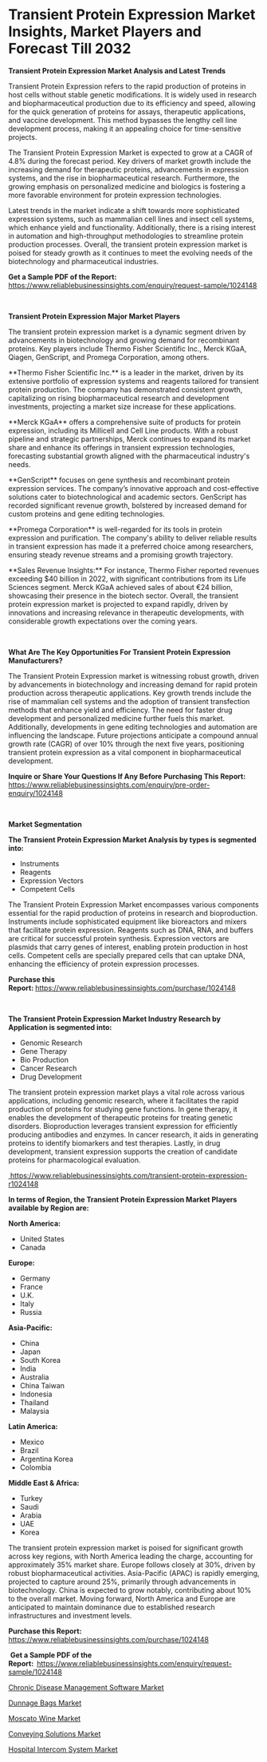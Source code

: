 <p><h1>Transient Protein Expression Market Insights, Market Players and Forecast Till 2032</h1></p><p><strong>Transient Protein Expression Market Analysis and Latest Trends</strong></p>
<p><p>Transient Protein Expression refers to the rapid production of proteins in host cells without stable genetic modifications. It is widely used in research and biopharmaceutical production due to its efficiency and speed, allowing for the quick generation of proteins for assays, therapeutic applications, and vaccine development. This method bypasses the lengthy cell line development process, making it an appealing choice for time-sensitive projects.</p><p>The Transient Protein Expression Market is expected to grow at a CAGR of 4.8% during the forecast period. Key drivers of market growth include the increasing demand for therapeutic proteins, advancements in expression systems, and the rise in biopharmaceutical research. Furthermore, the growing emphasis on personalized medicine and biologics is fostering a more favorable environment for protein expression technologies.</p><p>Latest trends in the market indicate a shift towards more sophisticated expression systems, such as mammalian cell lines and insect cell systems, which enhance yield and functionality. Additionally, there is a rising interest in automation and high-throughput methodologies to streamline protein production processes. Overall, the transient protein expression market is poised for steady growth as it continues to meet the evolving needs of the biotechnology and pharmaceutical industries.</p></p>
<p><strong>Get a Sample PDF of the Report:&nbsp;</strong> <a href="https://www.reliablebusinessinsights.com/enquiry/request-sample/1024148?utm_campaign=97&utm_medium=2&utm_source=Github&utm_content=ia&utm_term=07032025&utm_id=transient-protein-expression">https://www.reliablebusinessinsights.com/enquiry/request-sample/1024148</a></p>
<p>&nbsp;</p>
<p><strong>Transient Protein Expression Major Market Players</strong></p>
<p><p>The transient protein expression market is a dynamic segment driven by advancements in biotechnology and growing demand for recombinant proteins. Key players include Thermo Fisher Scientific Inc., Merck KGaA, Qiagen, GenScript, and Promega Corporation, among others.</p><p>**Thermo Fisher Scientific Inc.** is a leader in the market, driven by its extensive portfolio of expression systems and reagents tailored for transient protein production. The company has demonstrated consistent growth, capitalizing on rising biopharmaceutical research and development investments, projecting a market size increase for these applications.</p><p>**Merck KGaA** offers a comprehensive suite of products for protein expression, including its Millicell and Cell Line products. With a robust pipeline and strategic partnerships, Merck continues to expand its market share and enhance its offerings in transient expression technologies, forecasting substantial growth aligned with the pharmaceutical industry's needs.</p><p>**GenScript** focuses on gene synthesis and recombinant protein expression services. The company’s innovative approach and cost-effective solutions cater to biotechnological and academic sectors. GenScript has recorded significant revenue growth, bolstered by increased demand for custom proteins and gene editing technologies.</p><p>**Promega Corporation** is well-regarded for its tools in protein expression and purification. The company's ability to deliver reliable results in transient expression has made it a preferred choice among researchers, ensuring steady revenue streams and a promising growth trajectory.</p><p>**Sales Revenue Insights:** For instance, Thermo Fisher reported revenues exceeding $40 billion in 2022, with significant contributions from its Life Sciences segment. Merck KGaA achieved sales of about €24 billion, showcasing their presence in the biotech sector. Overall, the transient protein expression market is projected to expand rapidly, driven by innovations and increasing relevance in therapeutic developments, with considerable growth expectations over the coming years.</p></p>
<p>&nbsp;</p>
<p><strong>What Are The Key Opportunities For Transient Protein Expression Manufacturers?</strong></p>
<p><p>The Transient Protein Expression market is witnessing robust growth, driven by advancements in biotechnology and increasing demand for rapid protein production across therapeutic applications. Key growth trends include the rise of mammalian cell systems and the adoption of transient transfection methods that enhance yield and efficiency. The need for faster drug development and personalized medicine further fuels this market. Additionally, developments in gene editing technologies and automation are influencing the landscape. Future projections anticipate a compound annual growth rate (CAGR) of over 10% through the next five years, positioning transient protein expression as a vital component in biopharmaceutical development.</p></p>
<p><strong>Inquire or Share Your Questions If Any Before Purchasing This Report:</strong> <a href="https://www.reliablebusinessinsights.com/enquiry/pre-order-enquiry/1024148?utm_campaign=97&utm_medium=2&utm_source=Github&utm_content=ia&utm_term=07032025&utm_id=transient-protein-expression">https://www.reliablebusinessinsights.com/enquiry/pre-order-enquiry/1024148</a></p>
<p>&nbsp;</p>
<p><strong>Market Segmentation</strong></p>
<p><strong>The Transient Protein Expression Market Analysis by types is segmented into:</strong></p>
<p><ul><li>Instruments</li><li>Reagents</li><li>Expression Vectors</li><li>Competent Cells</li></ul></p>
<p><p>The Transient Protein Expression Market encompasses various components essential for the rapid production of proteins in research and bioproduction. Instruments include sophisticated equipment like bioreactors and mixers that facilitate protein expression. Reagents such as DNA, RNA, and buffers are critical for successful protein synthesis. Expression vectors are plasmids that carry genes of interest, enabling protein production in host cells. Competent cells are specially prepared cells that can uptake DNA, enhancing the efficiency of protein expression processes.</p></p>
<p><strong>Purchase this Report:&nbsp;</strong><a href="https://www.reliablebusinessinsights.com/purchase/1024148?utm_campaign=97&utm_medium=2&utm_source=Github&utm_content=ia&utm_term=07032025&utm_id=transient-protein-expression">https://www.reliablebusinessinsights.com/purchase/1024148</a></p>
<p>&nbsp;</p>
<p><strong>The Transient Protein Expression Market Industry Research by Application is segmented into:</strong></p>
<p><ul><li>Genomic Research</li><li>Gene Therapy</li><li>Bio Production</li><li>Cancer Research</li><li>Drug Development</li></ul></p>
<p><p>The transient protein expression market plays a vital role across various applications, including genomic research, where it facilitates the rapid production of proteins for studying gene functions. In gene therapy, it enables the development of therapeutic proteins for treating genetic disorders. Bioproduction leverages transient expression for efficiently producing antibodies and enzymes. In cancer research, it aids in generating proteins to identify biomarkers and test therapies. Lastly, in drug development, transient expression supports the creation of candidate proteins for pharmacological evaluation.</p></p>
<p><a href="https://www.reliablebusinessinsights.com/transient-protein-expression-r1024148?utm_campaign=97&utm_medium=2&utm_source=Github&utm_content=ia&utm_term=07032025&utm_id=transient-protein-expression">&nbsp;https://www.reliablebusinessinsights.com/transient-protein-expression-r1024148</a></p>
<p><strong>In terms of Region, the Transient Protein Expression Market Players available by Region are:</strong></p>
<p>
    <p> <strong> North America: </strong>
        <ul>
            <li>United States</li>
            <li>Canada</li>
        </ul>
        </p> 
    <p> <strong> Europe: </strong>
        <ul>
            <li>Germany</li>
            <li>France</li>
            <li>U.K.</li>
            <li>Italy</li>
            <li>Russia</li>
        </ul>
        </p> 
    <p> <strong> Asia-Pacific: </strong>
        <ul>
            <li>China</li>
            <li>Japan</li>
            <li>South Korea</li>
            <li>India</li>
            <li>Australia</li>
            <li>China Taiwan</li>
            <li>Indonesia</li>
            <li>Thailand</li>
            <li>Malaysia</li>
        </ul>
        </p> 
    <p> <strong> Latin America: </strong>
        <ul>
            <li>Mexico</li>
            <li>Brazil</li>
            <li>Argentina Korea</li>
            <li>Colombia</li>
        </ul>
        </p> 
    <p> <strong> Middle East & Africa: </strong>
        <ul>
            <li>Turkey</li>
            <li>Saudi</li>
            <li>Arabia</li>
            <li>UAE</li>
            <li>Korea</li>
        </ul>
    </p>
    </p>
<p><p>The transient protein expression market is poised for significant growth across key regions, with North America leading the charge, accounting for approximately 35% market share. Europe follows closely at 30%, driven by robust biopharmaceutical activities. Asia-Pacific (APAC) is rapidly emerging, projected to capture around 25%, primarily through advancements in biotechnology. China is expected to grow notably, contributing about 10% to the overall market. Moving forward, North America and Europe are anticipated to maintain dominance due to established research infrastructures and investment levels.</p></p>
<p><strong>Purchase this Report: </strong><a href="https://www.reliablebusinessinsights.com/purchase/1024148?utm_campaign=97&utm_medium=2&utm_source=Github&utm_content=ia&utm_term=07032025&utm_id=transient-protein-expression">https://www.reliablebusinessinsights.com/purchase/1024148</a></p>
<p>&nbsp;<strong>Get a Sample PDF of the Report:&nbsp;&nbsp;</strong><a href="https://www.reliablebusinessinsights.com/enquiry/request-sample/1024148?utm_campaign=97&utm_medium=2&utm_source=Github&utm_content=ia&utm_term=07032025&utm_id=transient-protein-expression">https://www.reliablebusinessinsights.com/enquiry/request-sample/1024148</a></p>
<p><strong></strong></p>
<p><p><a href="https://github.com/kuciakkukalo/Market-Research-Report-List-1/blob/main/chronic-disease-management-software-market.md?utm_campaign=97&utm_medium=2&utm_source=Github&utm_content=ia&utm_term=07032025&utm_id=transient-protein-expression">Chronic Disease Management Software Market</a></p><p><a href="https://github.com/cordaysamaya/Market-Research-Report-List-1/blob/main/dunnage-bags-market.md?utm_campaign=97&utm_medium=2&utm_source=Github&utm_content=ia&utm_term=07032025&utm_id=transient-protein-expression">Dunnage Bags Market</a></p><p><a href="https://github.com/obajimlaweh59/Market-Research-Report-List-1/blob/main/moscato-wine-market.md?utm_campaign=97&utm_medium=2&utm_source=Github&utm_content=ia&utm_term=07032025&utm_id=transient-protein-expression">Moscato Wine Market</a></p><p><a href="https://github.com/muoioconzej8/Market-Research-Report-List-1/blob/main/conveying-solutions-market.md?utm_campaign=97&utm_medium=2&utm_source=Github&utm_content=ia&utm_term=07032025&utm_id=transient-protein-expression">Conveying Solutions Market</a></p><p><a href="https://github.com/botocniveda/Market-Research-Report-List-1/blob/main/hospital-intercom-system-market.md?utm_campaign=97&utm_medium=2&utm_source=Github&utm_content=ia&utm_term=07032025&utm_id=transient-protein-expression">Hospital Intercom System Market</a></p></p>